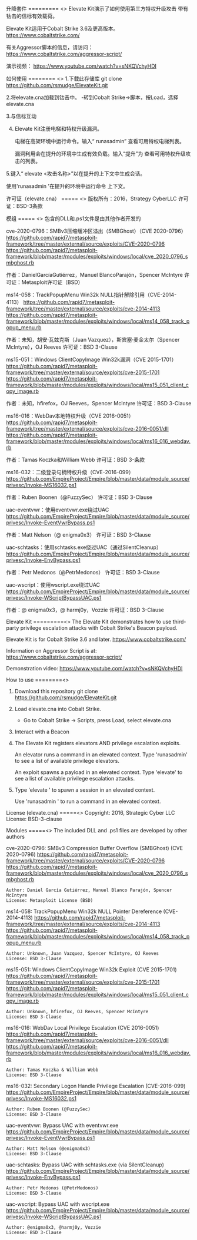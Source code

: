 升降套件
========= <>
Elevate Kit演示了如何使用第三方特权升级攻击
带有钴击的信标有效载荷。

Elevate Kit适用于Cobalt Strike 3.6及更高版本。
https://www.cobaltstrike.com/

有关Aggressor脚本的信息，请访问：
https://www.cobaltstrike.com/aggressor-script/

演示视频：
https://www.youtube.com/watch?v=sNKQVchyHDI

如何使用
======== <>
1.下载此存储库
git clone https://github.com/rsmudge/ElevateKit.git

2.将elevate.cna加载到钴击中。
-转到Cobalt Strike->脚本，按Load，选择elevate.cna

3.与信标互动

4. Elevate Kit注册电梯和特权升级漏洞。

   电梯在高架环境中运行命令。输入“ runasadmin”
   查看可用特权电梯列表。

   漏洞利用会在提升的环境中生成有效负载。输入“提升”为
   查看可用特权升级攻击的列表。

5.键入“ elevate <攻击名称>”以在提升的上下文中生成会话。

   使用'runasadmin <elevator> <command>'在提升的环境中运行命令
   上下文。

许可证（elevate.cna）
===== <>
版权所有：2016，Strategy Cyber​​ LLC
许可证：BSD-3条款

模组
===== <>
包含的DLL和.ps1文件是由其他作者开发的

cve-2020-0796：SMBv3压缩缓冲区溢出（SMBGhost）（CVE 2020-0796）
https://github.com/rapid7/metasploit-framework/tree/master/external/source/exploits/CVE-2020-0796
https://github.com/rapid7/metasploit-framework/blob/master/modules/exploits/windows/local/cve_2020_0796_smbghost.rb

作者：DanielGarcíaGutiérrez，Manuel BlancoParajón，Spencer McIntyre
许可证：Metasploit许可证（BSD）

ms14-058：TrackPopupMenu Win32k NULL指针解除引用（CVE-2014-4113）
https://github.com/rapid7/metasploit-framework/tree/master/external/source/exploits/cve-2014-4113
https://github.com/rapid7/metasploit-framework/blob/master/modules/exploits/windows/local/ms14_058_track_popup_menu.rb

作者：未知，胡安·瓦兹克斯（Juan Vazquez），斯宾塞·麦金太尔（Spencer McIntyre），OJ Reeves
许可证：BSD 3-Clause

ms15-051：Windows ClientCopyImage Win32k漏洞（CVE 2015-1701）
https://github.com/rapid7/metasploit-framework/tree/master/external/source/exploits/cve-2015-1701
https://github.com/rapid7/metasploit-framework/blob/master/modules/exploits/windows/local/ms15_051_client_copy_image.rb

作者：未知，hfirefox，OJ Reeves，Spencer McIntyre
许可证：BSD 3-Clause

ms16-016：WebDav本地特权升级（CVE 2016-0051）
https://github.com/rapid7/metasploit-framework/tree/master/external/source/exploits/cve-2016-0051/dll
https://github.com/rapid7/metasploit-framework/blob/master/modules/exploits/windows/local/ms16_016_webdav.rb

作者：Tamas Koczka和William Webb
许可证：BSD 3-条款

ms16-032：二级登录句柄特权升级（CVE-2016-099）
https://github.com/EmpireProject/Empire/blob/master/data/module_source/privesc/Invoke-MS16032.ps1

作者：Ruben Boonen（@FuzzySec）
许可证：BSD 3-Clause

uac-eventvwr：使用eventvwr.exe绕过UAC
https://github.com/EmpireProject/Empire/blob/master/data/module_source/privesc/Invoke-EventVwrBypass.ps1

作者：Matt Nelson（@ enigma0x3）
许可证：BSD 3-Clause

uac-schtasks：使用schtasks.exe绕过UAC（通过SilentCleanup）
https://github.com/EmpireProject/Empire/blob/master/data/module_source/privesc/Invoke-EnvBypass.ps1

作者：Petr Medonos（@PetrMedonos）
许可证：BSD 3-Clause

uac-wscript：使用wscript.exe绕过UAC
https://github.com/EmpireProject/Empire/blob/master/data/module_source/privesc/Invoke-WScriptBypassUAC.ps1

作者：@ enigma0x3，@ harmj0y，Vozzie
许可证：BSD 3-Clause






Elevate Kit
=========<>
The Elevate Kit demonstrates how to use third-party privilege escalation attacks
with Cobalt Strike's Beacon payload.

Elevate Kit is for Cobalt Strike 3.6 and later. 
https://www.cobaltstrike.com/

Information on Aggressor Script is at: 
https://www.cobaltstrike.com/aggressor-script/

Demonstration video: 
https://www.youtube.com/watch?v=sNKQVchyHDI

How to use
========<>
1. Download this repository
	git clone https://github.com/rsmudge/ElevateKit.git

2. Load elevate.cna into Cobalt Strike. 
	- Go to Cobalt Strike -> Scripts, press Load, select elevate.cna

3. Interact with a Beacon

4. The Elevate Kit registers elevators AND privilege escalation exploits.

   An elevator runs a command in an elevated context. Type 'runasadmin' to
   see a list of available privilege elevators.

   An exploit spawns a payload in an elevated context. Type 'elevate' to
   see a list of available privilege escalation attacks.

5. Type 'elevate <exploit name>' to spawn a session in an elevated context.

   Use 'runasadmin <elevator> <command>' to run a command in an elevated
   context.

License (elevate.cna)
=====<>
Copyright: 2016, Strategic Cyber LLC
License: BSD-3-clause

Modules
=====<>
The included DLL and .ps1 files are developed by other authors 

cve-2020-0796: SMBv3 Compression Buffer Overflow (SMBGhost) (CVE 2020-0796)
https://github.com/rapid7/metasploit-framework/tree/master/external/source/exploits/CVE-2020-0796
https://github.com/rapid7/metasploit-framework/blob/master/modules/exploits/windows/local/cve_2020_0796_smbghost.rb

	Author: Daniel García Gutiérrez, Manuel Blanco Parajón, Spencer McIntyre
	License: Metasploit License (BSD)

ms14-058: TrackPopupMenu Win32k NULL Pointer Dereference (CVE-2014-4113)
https://github.com/rapid7/metasploit-framework/tree/master/external/source/exploits/cve-2014-4113
https://github.com/rapid7/metasploit-framework/blob/master/modules/exploits/windows/local/ms14_058_track_popup_menu.rb

	Author: Unknown, Juan Vazquez, Spencer McIntyre, OJ Reeves
	License: BSD 3-Clause

ms15-051: Windows ClientCopyImage Win32k Exploit (CVE 2015-1701)
https://github.com/rapid7/metasploit-framework/tree/master/external/source/exploits/cve-2015-1701
https://github.com/rapid7/metasploit-framework/blob/master/modules/exploits/windows/local/ms15_051_client_copy_image.rb

	Author: Unknown, hfirefox, OJ Reeves, Spencer McIntyre
	License: BSD 3-Clause

ms16-016: WebDav Local Privilege Escalation (CVE 2016-0051)
https://github.com/rapid7/metasploit-framework/tree/master/external/source/exploits/cve-2016-0051/dll
https://github.com/rapid7/metasploit-framework/blob/master/modules/exploits/windows/local/ms16_016_webdav.rb

	Author: Tamas Koczka & William Webb
	License: BSD 3-Clause

ms16-032: Secondary Logon Handle Privilege Escalation (CVE-2016-099)
https://github.com/EmpireProject/Empire/blob/master/data/module_source/privesc/Invoke-MS16032.ps1

	Author: Ruben Boonen (@FuzzySec)
	License: BSD 3-Clause

uac-eventvwr: Bypass UAC with eventvwr.exe
https://github.com/EmpireProject/Empire/blob/master/data/module_source/privesc/Invoke-EventVwrBypass.ps1

	Author: Matt Nelson (@enigma0x3)
	License: BSD 3-Clause

uac-schtasks: Bypass UAC with schtasks.exe (via SilentCleanup)
https://github.com/EmpireProject/Empire/blob/master/data/module_source/privesc/Invoke-EnvBypass.ps1

	Author: Petr Medonos (@PetrMedonos)
	License: BSD 3-Clause

uac-wscript: Bypass UAC with wscript.exe
https://github.com/EmpireProject/Empire/blob/master/data/module_source/privesc/Invoke-WScriptBypassUAC.ps1

	Author: @enigma0x3, @harmj0y, Vozzie
	License: BSD 3-Clause
